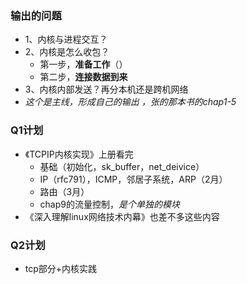 ### 输出的问题

+ 1、内核与进程交互？
+ 2、内核是怎么收包？
  + 第一步，**准备工作**（）
  + 第二步，**连接数据到来**
+ 3、内核内部发送？再分本机还是跨机网络
+ *这个是主线，形成自己的输出 ，张的那本书的chap1-5*

### Q1计划

+ 《TCPIP内核实现》上册看完
  + 基础（初始化，sk_buffer，net_deivice）
  + IP（rfc791），ICMP，邻居子系统，ARP（2月）
  + 路由（3月）
  + chap9的流量控制，*是个单独的模块*
+ 《深入理解linux网络技术内幕》也差不多这些内容

### Q2计划

+ tcp部分+内核实践